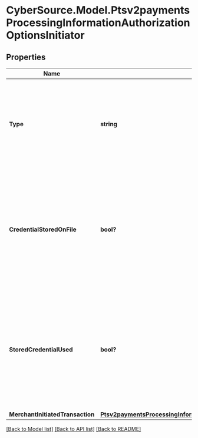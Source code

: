 # CyberSource.Model.Ptsv2paymentsProcessingInformationAuthorizationOptionsInitiator
## Properties

Name | Type | Description | Notes
------------ | ------------- | ------------- | -------------
**Type** | **string** | This field indicates whether the transaction is a merchant-initiated transaction or customer-initiated transaction.  | [optional] 
**CredentialStoredOnFile** | **bool?** | Flag that indicates whether merchant is intend to use this transaction to store payment credential for follow-up merchant-initiated transactions or not.  | [optional] 
**StoredCredentialUsed** | **bool?** | Flag that indicates whether merchant is intend to use this transaction to store payment credential for follow-up merchant-initiated transactions or not.  | [optional] 
**MerchantInitiatedTransaction** | [**Ptsv2paymentsProcessingInformationAuthorizationOptionsInitiatorMerchantInitiatedTransaction**](Ptsv2paymentsProcessingInformationAuthorizationOptionsInitiatorMerchantInitiatedTransaction.md) |  | [optional] 

[[Back to Model list]](../README.md#documentation-for-models) [[Back to API list]](../README.md#documentation-for-api-endpoints) [[Back to README]](../README.md)

